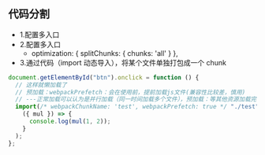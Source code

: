## 代码分割

- 1.配置多入口
- 2.配置多入口
  - optimization: {
    splitChunks: {
    chunks: 'all'
    }
    },
- 3.通过代码（import 动态导入），将某个文件单独打包成一个 chunk

```javascript
document.getElementById("btn").onclick = function () {
  // 这样就懒加载了
  // 预加载：webpackPrefetch：会在使用前，提前加载js文件(兼容性比较差，慎用)
  // ---正常加载可以认为是并行加载（同一时间加载多个文件），预加载：等其他资源加载完毕，浏览器空闲了在偷偷加载资源
  import(/* webpackChunkName: 'test', webpackPrefetch: true */ "./test").then(
    ({ mul }) => {
      console.log(mul(1, 2));
    }
  );
};
```
